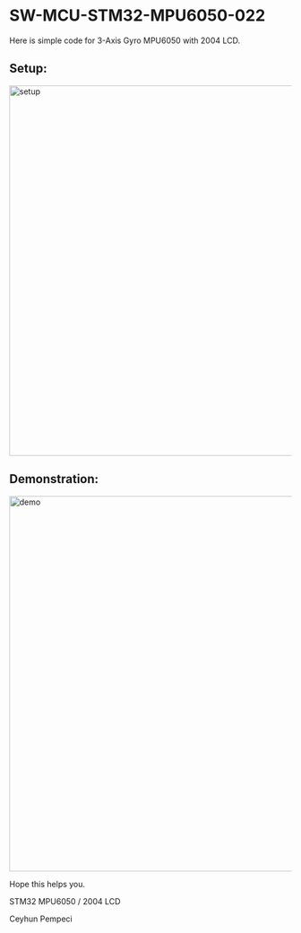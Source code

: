 # SW-MCU-STM32-MPU6050-022

Here is simple code for 3-Axis Gyro	MPU6050 with 2004 LCD.

## Setup:

<img width="661" alt="setup" src="https://github.com/user-attachments/assets/c6aac81d-5b26-4697-b878-d5d1262623c1" />

## Demonstration:

<img width="670" alt="demo" src="https://github.com/user-attachments/assets/45e1d4ab-7575-413b-b2ef-1132ee38feaf" />


Hope this helps you.

STM32 MPU6050 / 2004 LCD

Ceyhun Pempeci
